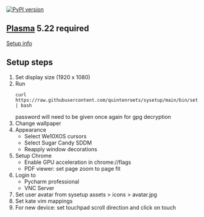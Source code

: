 [![PyPI version](https://badge.fury.io/py/sysetup.svg)](https://badge.fury.io/py/sysetup)

## [Plasma](https://kde.org/plasma-desktop/) 5.22 required

[Setup info](docs/setup-plasma.md)

## Setup steps
1) Set display size (1920 x 1080)
2) Run
   ```shell
   curl https://raw.githubusercontent.com/quintenroets/sysetup/main/bin/setup | bash
   ```
   password will need to be given once again for gpg decryption
3) Change wallpaper
4) Appearance
   * Select We10XOS cursors
   * Select Sugar Candy SDDM
   * Reapply window decorations
5) Setup Chrome
   * Enable GPU acceleration in chrome://flags
   * PDF viewer: set page zoom to page fit
6) Login to
   * Pycharm professional
   * VNC Server
9) Set user avatar from sysetup assets > icons > avatar.jpg
10) Set kate vim mappings
11) For new device: set touchpad scroll direction and click on touch
